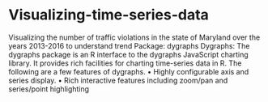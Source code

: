 # Visualizing-time-series-data
Visualizing the number of traffic violations in the state of Maryland over the years 2013-2016 to understand trend
Package: dygraphs
Dygraphs: The dygraphs package is an R interface to the dygraphs JavaScript charting library. It provides rich facilities for charting time-series data in R. The following are a few features of dygraphs.
•	Highly configurable axis and series display.
•	Rich interactive features including zoom/pan and series/point highlighting

